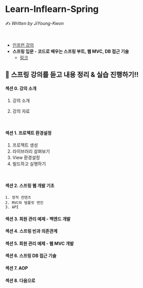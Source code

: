 # Learn-Inflearn-Spring

:writing_hand: *Written by JiYoung-Kwon*

<br/>

* [인프런 강의](https://www.inflearn.com/)
* **스프링 입문 - 코드로 배우는 스프링 부트, 웹 MVC, DB 접근 기술**
  * [링크](https://www.inflearn.com/course/%EC%8A%A4%ED%94%84%EB%A7%81-%EC%9E%85%EB%AC%B8-%EC%8A%A4%ED%94%84%EB%A7%81%EB%B6%80%ED%8A%B8/dashboard)



## :pushpin: 스프링 강의를 듣고 내용 정리 & 실습 진행하기!!

#### 섹션 0. 강의 소개

1. 강의 소개

2. 강의 자료

<br/>

#### 섹션 1. 프로젝트 환경설정

1. 프로젝트 생성
2. 라이브러리 살펴보기
3. View 환경설정
4. 빌드하고 실행하기

<br/>

#### 섹션 2. 스프링 웹 개발 기초

	1. 정적 컨텐츠
 	2. MVC와 템플릿 엔진
 	3. API

#### 섹션 3. 회원 관리 예제 - 백엔드 개발

#### 섹션 4. 스프링 빈과 의존관계

#### 섹션 5. 회원 관리 예제 - 웹 MVC 개발

#### 섹션 6. 스프링 DB 접근 기술

#### 섹션 7. AOP

#### 섹션 8. 다음으로